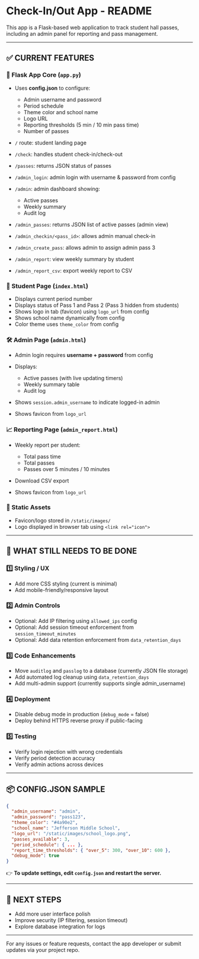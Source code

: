 # Check-In/Out App - README

This app is a Flask-based web application to track student hall passes, including an admin panel for reporting and pass management.

---

## ✅ CURRENT FEATURES

### 🎯 Flask App Core (`app.py`)

* Uses **config.json** to configure:

  * Admin username and password
  * Period schedule
  * Theme color and school name
  * Logo URL
  * Reporting thresholds (5 min / 10 min pass time)
  * Number of passes
* `/` route: student landing page
* `/check`: handles student check-in/check-out
* `/passes`: returns JSON status of passes
* `/admin_login`: admin login with username & password from config
* `/admin`: admin dashboard showing:

  * Active passes
  * Weekly summary
  * Audit log
* `/admin_passes`: returns JSON list of active passes (admin view)
* `/admin_checkin/<pass_id>`: allows admin manual check-in
* `/admin_create_pass`: allows admin to assign admin pass 3
* `/admin_report`: view weekly summary by student
* `/admin_report_csv`: export weekly report to CSV

### 🎨 Student Page (`index.html`)

* Displays current period number
* Displays status of Pass 1 and Pass 2 (Pass 3 hidden from students)
* Shows logo in tab (favicon) using `logo_url` from config
* Shows school name dynamically from config
* Color theme uses `theme_color` from config

### 🛠️ Admin Page (`admin.html`)

* Admin login requires **username + password** from config
* Displays:

  * Active passes (with live updating timers)
  * Weekly summary table
  * Audit log
* Shows `session.admin_username` to indicate logged-in admin
* Shows favicon from `logo_url`

### 📈 Reporting Page (`admin_report.html`)

* Weekly report per student:

  * Total pass time
  * Total passes
  * Passes over 5 minutes / 10 minutes
* Download CSV export
* Shows favicon from `logo_url`

### 📁 Static Assets

* Favicon/logo stored in `/static/images/`
* Logo displayed in browser tab using `<link rel="icon">`

---

## 📝 WHAT STILL NEEDS TO BE DONE

### 1️⃣ Styling / UX

* Add more CSS styling (current is minimal)
* Add mobile-friendly/responsive layout

### 2️⃣ Admin Controls

* Optional: Add IP filtering using `allowed_ips` config
* Optional: Add session timeout enforcement from `session_timeout_minutes`
* Optional: Add data retention enforcement from `data_retention_days`

### 3️⃣ Code Enhancements

* Move `auditlog` and `passlog` to a database (currently JSON file storage)
* Add automated log cleanup using `data_retention_days`
* Add multi-admin support (currently supports single admin\_username)

### 4️⃣ Deployment

* Disable debug mode in production (`debug_mode` = false)
* Deploy behind HTTPS reverse proxy if public-facing

### 5️⃣ Testing

* Verify login rejection with wrong credentials
* Verify period detection accuracy
* Verify admin actions across devices

---

## 📦 CONFIG.JSON SAMPLE

```json
{
  "admin_username": "admin",
  "admin_password": "pass123",
  "theme_color": "#4a90e2",
  "school_name": "Jefferson Middle School",
  "logo_url": "/static/images/school_logo.png",
  "passes_available": 3,
  "period_schedule": { ... },
  "report_time_thresholds": { "over_5": 300, "over_10": 600 },
  "debug_mode": true
}
```

👉 **To update settings, edit `config.json` and restart the server.**

---

## 🎉 NEXT STEPS

* Add more user interface polish
* Improve security (IP filtering, session timeout)
* Explore database integration for logs

---

For any issues or feature requests, contact the app developer or submit updates via your project repo.
